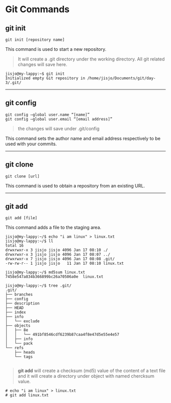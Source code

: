 # Git Commands

## git init

```
git init [repository name]
```
This command is used to start a new repository. 

> It will create a .git directory under the working directory. All git related changes will save here.

```
jisjo@my-lappy:~$ git init
Initialized empty Git repository in /home/jisjo/Documents/git/day-3/.git/
```

----



## git config
```
git config –global user.name “[name]” 
git config –global user.email “[email address]”  
```
> the changes will save under .git/config 


This command sets the author name and email address respectively to be used with your commits.

----


## git clone
```
git clone [url]  
```
This command is used to obtain a repository from an existing URL.

----

## git add

```
git add [file]  
```

This command adds a file to the staging area.

```
jisjo@my-lappy:~/$ echo "i am linux" > linux.txt
jisjo@my-lappy:~/$ ll
total 16
drwxrwxr-x 3 jisjo jisjo 4096 Jan 17 08:10 ./
drwxrwxr-x 3 jisjo jisjo 4096 Jan 17 08:07 ../
drwxrwxr-x 7 jisjo jisjo 4096 Jan 17 08:08 .git/
-rw-rw-r-- 1 jisjo jisjo   11 Jan 17 08:10 linux.txt

jisjo@my-lappy:~/$ md5sum linux.txt 
7458e547a834b366899bc26a70506a0e  linux.txt

jisjo@my-lappy:~/$ tree .git/
.git/
├── branches
├── config
├── description
├── HEAD
├── index
├── info
│   └── exclude
├── objects
│   ├── 8e
│   │   └── 491bf8546cdf6239b87caa4f8e47d5e55e4e57
│   ├── info
│   └── pack
└── refs
    ├── heads
    └── tags


```




>  **git add** will create a checksum (md5) value of the content of a text file and it will create a directory under object with named chercksum value. 

```
# echo "i am linux" > linux.txt
# git add linux.txt 
```
